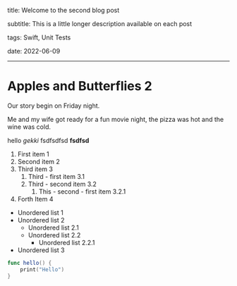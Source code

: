 title: Welcome to the second blog post

subtitle: This is a little longer description available on each post

tags: Swift, Unit Tests

date: 2022-06-09

---

# Apples and Butterflies 2
Our story begin on Friday night.

Me and my wife got ready for a fun movie night, the pizza was hot and the wine was cold.

hello *gekki* fsdfsdfsd **fsdfsd**

1. First item 1
2. Second item 2
3. Third item 3
   1. Third - first item 3.1
   2. Third - second item 3.2
      1. This - second - first item 3.2.1
4. Forth Item 4

* Unordered list 1
* Unordered list 2
  * Unordered list 2.1
  * Unordered list 2.2
    * Unordered list 2.2.1
* Unordered list 3


```swift
func hello() {
    print("Hello")
} 
```

